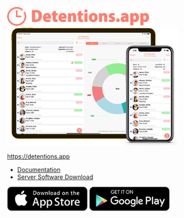 <img src="https://raw.githubusercontent.com/zizusoft/Assets/master/2020/08/11-18-00-26-title.png" title="" alt="" width="332">
<img src="https://raw.githubusercontent.com/zizusoft/Assets/master/2020/08/12-17-35-30-detapp.png" title="" alt="" width="400">

https://detentions.app


- [Documentation](https://github.com/zizusoft/Detentions/wiki)
- [Server Software Download](https://github.com/zizusoft/Detentions/releases)

[<img src="https://raw.githubusercontent.com/zizusoft/Assets/master/2020/10/30-15-46-58-appleStore.png" title="" alt="" width="188">](https://apps.apple.com/us/app/detentions/id1527105871)    [<img title="" src="https://raw.githubusercontent.com/zizusoft/Assets/master/2020/10/30-15-47-25-googleStore.png" alt="" width="188">](https://play.google.com/store/apps/details?id=uk.co.zizusoft.detentions)
